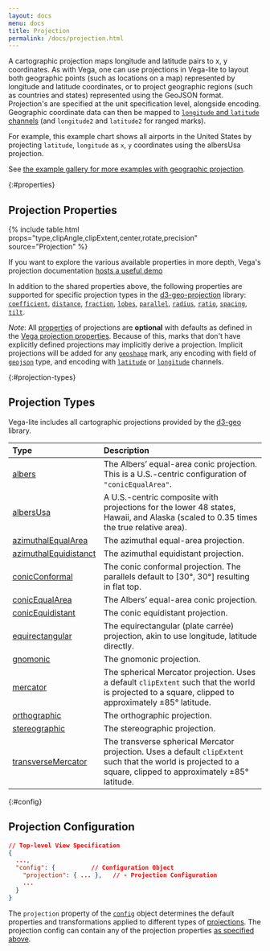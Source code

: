 ```yaml
---
layout: docs
menu: docs
title: Projection
permalink: /docs/projection.html
---
```


A cartographic projection maps longitude and latitude pairs to x, y coordinates. As with Vega, one can use projections in Vega-lite to layout both geographic points (such as locations on a map) represented by longitude and latitude coordinates, or to project geographic regions (such as countries and states) represented using the GeoJSON format. Projection's are specified at the unit specification level, alongside encoding. Geographic coordinate data can then be mapped to [`longitude` and `latitude` channels](encoding.html#geo) (and `longitude2` and `latitude2` for ranged marks).

For example, this example chart shows all airports in the United States by projecting `latitude`, `longitude` as `x`, `y` coordinates using the albersUsa projection.

<span class="vl-example" data-name="geo_point"></span>

See [the example gallery for more examples with geographic projection](../examples/#geographical-maps).

{:#properties}

## Projection Properties

{% include table.html props="type,clipAngle,clipExtent,center,rotate,precision" source="Projection" %}

If you want to explore the various available properties in more depth, Vega's projection documentation [hosts a useful demo](https://vega.github.io/vega/docs/projections/)

In addition to the shared properties above, the following properties are supported for specific projection types in the [d3-geo-projection](https://github.com/d3/d3-geo-projection) library: [`coefficient`](https://github.com/d3/d3-geo-projection#hammer_coefficient), [`distance`](https://github.com/d3/d3-geo-projection#satellite_distance), [`fraction`](https://github.com/d3/d3-geo-projection#bottomley_fraction), [`lobes`](https://github.com/d3/d3-geo-projection#berghaus_lobes), [`parallel`](https://github.com/d3/d3-geo-projection#armadillo_parallel), [`radius`](https://github.com/d3/d3-geo-projection#gingery_radius), [`ratio`](https://github.com/d3/d3-geo-projection#hill_ratio), [`spacing`](https://github.com/d3/d3-geo-projection#lagrange_spacing), [`tilt`](https://github.com/d3/d3-geo-projection#satellite_tilt).

_Note_: All [properties](#properties) of projections are **optional** with defaults as defined in the [Vega projection properties](https://vega.github.io/vega/docs/projections/#properties). Because of this, marks that don't have explicitly defined projections may implicitly derive a projection. Implicit projections will be added for any [`geoshape`](geoshape.html) mark, any encoding with field of [`geojson`](type.html#geojson) type, and encoding with [`latitude`](encoding.html#geo) or [`longitude`](encoding.html#geo) channels.

{:#projection-types}

## Projection Types

Vega-lite includes all cartographic projections provided by the [d3-geo](https://github.com/d3/d3-geo#) library.

| Type                                                                          | Description                                                                                                                                                         |
| :---------------------------------------------------------------------------- | :------------------------------------------------------------------------------------------------------------------------------------------------------------------ |
| [albers](https://github.com/d3/d3-geo#geoAlbers)                              | The Albers’ equal-area conic projection. This is a U.S.-centric configuration of `"conicEqualArea"`.                                                                |
| [albersUsa](https://github.com/d3/d3-geo#geoAlbersUsa)                        | A U.S.-centric composite with projections for the lower 48 states, Hawaii, and Alaska (scaled to 0.35 times the true relative area).                                |
| [azimuthalEqualArea](https://github.com/d3/d3-geo#geoAzimuthalEqualArea)      | The azimuthal equal-area projection.                                                                                                                                |
| [azimuthalEquidistanct](https://github.com/d3/d3-geo#geoAzimuthalEquidistant) | The azimuthal equidistant projection.                                                                                                                               |
| [conicConformal](https://github.com/d3/d3-geo#geoConicConformal)              | The conic conformal projection. The parallels default to [30&deg;, 30&deg;] resulting in flat top.                                                                  |
| [conicEqualArea](https://github.com/d3/d3-geo#geoConicEqualArea)              | The Albers’ equal-area conic projection.                                                                                                                            |
| [conicEquidistant](https://github.com/d3/d3-geo#geoConicEquidistant)          | The conic equidistant projection.                                                                                                                                   |
| [equirectangular](https://github.com/d3/d3-geo#geoEquirectangular)            | The equirectangular (plate carr&eacute;e) projection, akin to use longitude, latitude directly.                                                                     |
| [gnomonic](https://github.com/d3/d3-geo#geoGnomonic)                          | The gnomonic projection.                                                                                                                                            |
| [mercator](https://github.com/d3/d3-geo#geoMercator)                          | The spherical Mercator projection. Uses a default `clipExtent` such that the world is projected to a square, clipped to approximately ±85&deg; latitude.            |
| [orthographic](https://github.com/d3/d3-geo#geoOrthographic)                  | The orthographic projection.                                                                                                                                        |
| [stereographic](https://github.com/d3/d3-geo#geoStereographic)                | The stereographic projection.                                                                                                                                       |
| [transverseMercator](https://github.com/d3/d3-geo#geoTransverseMercator)      | The transverse spherical Mercator projection. Uses a default `clipExtent` such that the world is projected to a square, clipped to approximately ±85&deg; latitude. |

{:#config}

## Projection Configuration

```json
// Top-level View Specification
{
  ...,
  "config": {          // Configuration Object
    "projection": { ... },   // - Projection Configuration
    ...
  }
}
```

The `projection` property of the [`config`](config.html) object determines the default properties and transformations applied to different types of [projections](projection.html). The projection config can contain any of the projection properties [as specified above](#properties).

